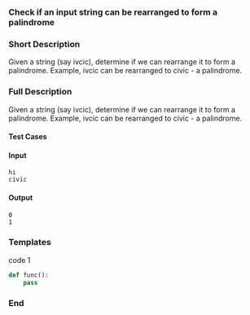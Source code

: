 ### Check if an input string can be rearranged to form a palindrome

### Short Description
Given a string (say ivcic), determine if we can rearrange it to form a palindrome. Example, ivcic can be rearranged to civic - a palindrome.


### Full Description
Given a string (say ivcic), determine if we can rearrange it to form a palindrome. Example, ivcic can be rearranged to civic - a palindrome.

#### Test Cases

#### Input
```
hi
civic
```

#### Output
```
0
1
```

### Templates

code 1
```python
def func():
	pass
```


### End